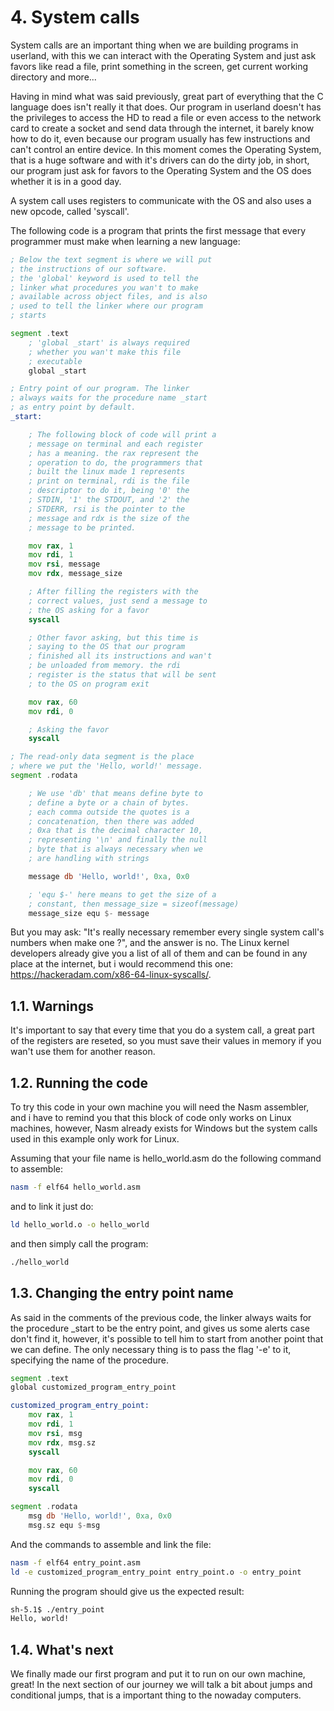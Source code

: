 
# 4. System calls
System calls are an important thing when we are building programs in userland, with this we can interact with the Operating System and just ask favors like read a file, print something in the screen, get current working directory and more...

Having in mind what was said previously, great part of everything that the C language does isn't really it that does. Our program in userland doesn't has the privileges to access the HD to read a file or even access to the network card to create a socket and send data through the internet, it barely know how to do it, even because our program usually has few instructions and can't control an entire device. In this moment comes the Operating System, that is a huge software and with it's drivers can do the dirty job, in short, our program just ask for favors to the Operating System and the OS does whether it is in a good day.

A system call uses registers to communicate with the OS and also uses a new opcode, called 'syscall'.

The following code is a program that prints the first message that every programmer must make when learning a new language:

```asm
; Below the text segment is where we will put 
; the instructions of our software.
; the 'global' keyword is used to tell the 
; linker what procedures you wan't to make
; available across object files, and is also
; used to tell the linker where our program
; starts

segment .text
    ; 'global _start' is always required
    ; whether you wan't make this file
    ; executable
    global _start

; Entry point of our program. The linker
; always waits for the procedure name _start
; as entry point by default.
_start:

    ; The following block of code will print a
    ; message on terminal and each register
    ; has a meaning. the rax represent the 
    ; operation to do, the programmers that   
    ; built the linux made 1 represents 
    ; print on terminal, rdi is the file 
    ; descriptor to do it, being '0' the 
    ; STDIN, '1' the STDOUT, and '2' the 
    ; STDERR, rsi is the pointer to the 
    ; message and rdx is the size of the 
    ; message to be printed.

    mov rax, 1
    mov rdi, 1
    mov rsi, message
    mov rdx, message_size

    ; After filling the registers with the 
    ; correct values, just send a message to 
    ; the OS asking for a favor
    syscall

    ; Other favor asking, but this time is 
    ; saying to the OS that our program 
    ; finished all its instructions and wan't 
    ; be unloaded from memory. the rdi 
    ; register is the status that will be sent 
    ; to the OS on program exit

    mov rax, 60
    mov rdi, 0

    ; Asking the favor
    syscall

; The read-only data segment is the place
; where we put the 'Hello, world!' message.
segment .rodata

    ; We use 'db' that means define byte to 
    ; define a byte or a chain of bytes.
    ; each comma outside the quotes is a 
    ; concatenation, then there was added
    ; 0xa that is the decimal character 10,
    ; representing '\n' and finally the null 
    ; byte that is always necessary when we
    ; are handling with strings

    message db 'Hello, world!', 0xa, 0x0

    ; 'equ $-' here means to get the size of a 
    ; constant, then message_size = sizeof(message)
    message_size equ $- message
```

But you may ask: "It's really necessary remember every single system call's numbers when make one ?", and the answer is no. The Linux kernel developers already give you a list of all of them and can be found in any place at the internet, but i would recommend this one: https://hackeradam.com/x86-64-linux-syscalls/.

## 1.1. Warnings
It's important to say that every time that you do a system call, a great part of the registers are reseted, so you must save their values in memory if you wan't use them for another reason.

## 1.2. Running the code

To try this code in your own machine you will need the Nasm assembler, and i have to remind you that this block of code only works on Linux machines, however, Nasm already exists for Windows but the system calls used in this example only work for Linux.

Assuming that your file name is hello_world.asm do the following command to assemble:
```sh
nasm -f elf64 hello_world.asm
```
and to link it just do:
```sh
ld hello_world.o -o hello_world
```
and then simply call the program:
```sh
./hello_world
```

## 1.3. Changing the entry point name
As said in the comments of the previous code, the linker always waits for the procedure _start to be the entry point, and gives us some alerts case don't find it, however, it's possible to tell him to start from another point that we can define. The only necessary thing is to pass the flag '-e' to it, specifying the name of the procedure.
```asm
segment .text
global customized_program_entry_point

customized_program_entry_point:
    mov rax, 1
    mov rdi, 1
    mov rsi, msg
    mov rdx, msg.sz
    syscall

    mov rax, 60
    mov rdi, 0
    syscall

segment .rodata
    msg db 'Hello, world!', 0xa, 0x0
    msg.sz equ $-msg
```
And the commands to assemble and link the file:
```sh
nasm -f elf64 entry_point.asm
ld -e customized_program_entry_point entry_point.o -o entry_point
```
Running the program should give us the expected result:
```txt
sh-5.1$ ./entry_point 
Hello, world!
```

## 1.4. What's next
We finally made our first program and put it to run on our own machine, great! In the next section of our journey we will talk a bit about jumps and conditional jumps, that is a important thing to the nowaday computers.

